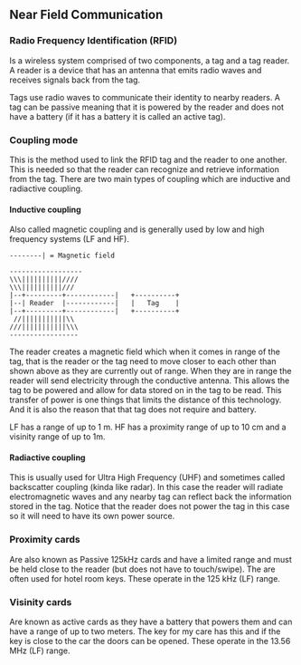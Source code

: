 ## Near Field Communication

### Radio Frequency Identification (RFID)
Is a wireless system comprised of two components, a tag and a tag reader.
A reader is a device that has an antenna that emits radio waves and receives
signals back from the tag.

Tags use radio waves to communicate their identity to nearby readers. A tag
can be passive meaning that it is powered by the reader and does not have a
battery (if it has a battery it is called an active tag). 


### Coupling mode
This is the method used to link the RFID tag and the reader to one another. This
is needed so that the reader can recognize and retrieve information from the
tag.
There are two main types of coupling which are inductive and radiactive
coupling.

#### Inductive coupling
Also called magnetic coupling and is generally used by low and high frequency
systems (LF and HF).
```
--------| = Magnetic field

------------------
\\\||||||||||////
\\\||||||||||///       
|--+---------+------------|   +----------+
|--| Reader  |------------|   |   Tag    |
|--+---------+------------|   +----------+
 //|||||||||||\\
///|||||||||||\\\
-----------------
```
The reader creates a magnetic field which when it comes in range of the tag,
that is the reader or the tag need to move closer to each other than shown above
as they are currently out of range. When they are in range the reader will send
electricity through the conductive antenna. This allows the tag to be powered
and allow for data stored on in the tag to be read.
This transfer of power is one things that limits the distance of this
technology. And it is also the reason that that tag does not require and
battery.

LF has a range of up to 1 m. HF has a proximity range of up to 10 cm and a
visinity range of up to 1m.

#### Radiactive coupling
This is usually used for Ultra High Frequency (UHF) and sometimes called
backscatter coupling (kinda like radar).
In this case the reader will radiate electromagnetic waves and any nearby tag
can reflect back the information stored in the tag. Notice that the reader does
not power the tag in this case so it will need to have its own power source.


### Proximity cards
Are also known as Passive 125kHz cards and have a limited range and must be held
close to the reader (but does not have to touch/swipe). The are often used for
hotel room keys.
These operate in the 125 kHz (LF) range.

### Visinity cards
Are known as active cards as they have a battery that powers them and can have
a range of up to two meters. The key for my care has this and if the key is
close to the car the doors can be opened.
These operate in the 13.56 MHz (LF) range.
